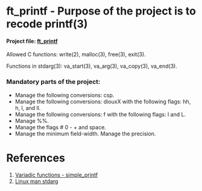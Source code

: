 # ft_printf - Purpose of the project is to recode printf(3)

#### Project file: [ft_printf](https://github.com/mohammadbutt/42_ft_printf/blob/master/ft_printf.en.pdf)

Allowed C functions: write(2), malloc(3), free(3), exit(3).

Functions in stdarg(3): va_start(3), va_arg(3), va_copy(3), va_end(3).

### Mandatory parts of the project:
- Manage the following conversions: csp.
- Manage the following conversions: diouxX with the following flags: hh, h, l, and ll.
- Manage the following conversions: f with the following flags: l and L.
- Manage %%.
- Manage the flags # 0 - + and space.
- Manage the minimum field-width.
Manage the precision.

# References
1. [Variadic functions - simple_printf](https://en.cppreference.com/w/c/variadic)
2. [Linux man stdarg](http://man7.org/linux/man-pages/man3/stdarg.3.html)
